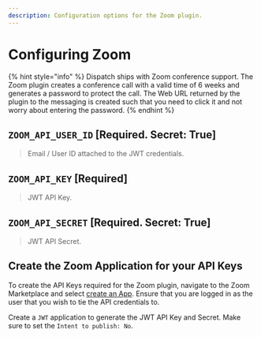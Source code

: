 ```yaml
---
description: Configuration options for the Zoom plugin.
---
```


# Configuring Zoom

{% hint style="info" %}
Dispatch ships with Zoom conference support. The Zoom plugin creates a conference call with a valid time of 6 weeks and generates a password to protect the call. The Web URL returned by the plugin to the messaging is created such that you need to click it and not worry about entering the password.
{% endhint %}

## `ZOOM_API_USER_ID` \[Required. Secret: True\]

> Email / User ID attached to the JWT credentials.

## `ZOOM_API_KEY` \[Required\]

> JWT API Key.

## `ZOOM_API_SECRET` \[Required. Secret: True\]

> JWT API Secret.

## Create the Zoom Application for your API Keys

To create the API Keys required for the Zoom plugin, navigate to the Zoom Marketplace and select [create an App](https://marketplace.zoom.us/develop/create). Ensure that you are logged in as the user that you wish to tie the API credentials to.

Create a `JWT` application to generate the JWT API Key and Secret. Make sure to set the `Intent to publish: No`.
